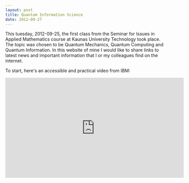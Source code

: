 ```yaml
---
layout: post
title: Quantum Information Science
date: 2012-09-27
---
```

This tuesday, 2012-09-25, the first class from the Seminar for Issues in Applied Mathematics course at Kaunas University Technology took place.
The topic was chosen to be Quantum Mechanics, Quantum Computing and Quantum Information.
In this website of mine I would like to share links to latest news and important information that I or my colleagues find on the internet.

To start, here's an accessible and practical video from IBM:
<iframe width="560" height="315" src="http://www.youtube.com/embed/_NRmOe1b8_s" frameborder="0" allowfullscreen></iframe>
